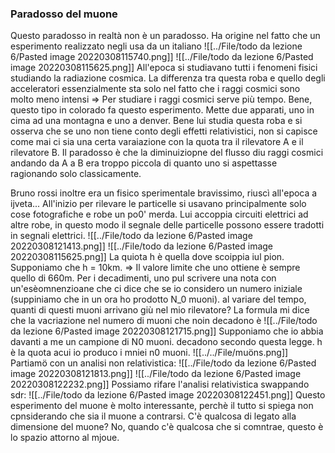 ### Paradosso del muone
Questo paradosso in realtà non è un paradosso. Ha origine nel fatto che un esperimento realizzato negli usa da un italiano
![[../File/todo da lezione 6/Pasted image 20220308115740.png]]
![[../File/todo da lezione 6/Pasted image 20220308115625.png]]
All'epoca si studiavano tutti i fenomeni fisici studiando la radiazione cosmica. La differenza tra questa roba e quello degli acceleratori essenzialmente sta solo nel fatto che i raggi cosmici sono molto meno intensi => Per studiare i raggi cosmici serve più tempo.
Bene, questo tipo in colorado fa questo esperimento. Mette due apparati, uno in cima ad una montagna e uno a denver. Bene lui studia questa roba e si osserva che se uno non tiene conto degli effetti relativistici, non si capisce come mai ci sia una certa varaiazione con la quota tra il rilevatore A e il rilevatore B. Il paradosso è che la diminuiziopne del flusso diu raggi cosmici andando da A a B era troppo piccola di quanto uno si aspettasse ragionando solo classicamente.

Bruno rossi inoltre era un fisico sperimentale bravissimo, riuscì all'epoca a ijveta...
All'inizio per rilevare le particelle si usavano principalmente solo cose fotografiche e robe un po0' merda. Lui accoppia circuiti elettrici ad altre robe, in questo modo il segnale delle particelle possono essere tradotti in segnali elettrici.
![[../File/todo da lezione 6/Pasted image 20220308121413.png]]
![[../File/todo da lezione 6/Pasted image 20220308115625.png]]
La quiota h è quella dove scoippia iul pion. Supponiamo che h = 10km.
=> Il valore limite che uno ottiene è sempre quello di 660m. Per i decadimenti, uno pul scrivere una nota con un'esèomnenzioane che ci dice che se io considero un numero iniziale (suppiniamo che in un ora ho prodotto N_0 muoni). al variare del tempo, quanti di questi muoni arrivano giù nel mio rilevatore? La formula mi dice che la vacriazione nel numero di muoni che noin decadono è 
![[../File/todo da lezione 6/Pasted image 20220308121715.png]]
Supponiamo che io abbia davanti a me un campione di N0 muoni. decadono secondo questa legge. h è la quota  acui io produco i mniei n0 muoni.
![[../../File/muöns.png]]
Partiamö con un analisi non relativistica:
![[../File/todo da lezione 6/Pasted image 20220308121813.png]]
![[../File/todo da lezione 6/Pasted image 20220308122232.png]]
Possiamo rifare l'analisi relativistica swappando sdr:
![[../File/todo da lezione 6/Pasted image 20220308122451.png]]
Questo esperimento del muone è molto interessante, perchè il tutto si spiega non cpnsiderando che sia il muone a contrarsi. C'è qualcosa di legato alla dimensione del muone? No, quando c'è qualcosa che si comntrae, questo è lo spazio attorno al mjoue.
